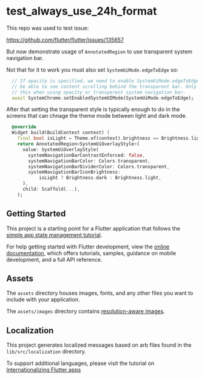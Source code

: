 # test_always_use_24h_format

This repo was used to test issue: 

https://github.com/flutter/flutter/issues/135657

But now demonstrate usage of `AnnotatedRegion` to use transparent system navigation bar.

Not that for it to work you must also set `SystemUiMode.edgeToEdge` so:

```dart
  // If opacity is specified, we need to enable SystemUiMode.edgeToEdge to
  // be able to see content scrolling behind the transparent bar. Only do
  // this when using opacity or transparent system navigation bar.
  await SystemChrome.setEnabledSystemUIMode(SystemUiMode.edgeToEdge);

```

After that setting the transparent style is typically enough to do in the screens that can
chnage the theme mode between light and dark mode.

```dart
  @override
  Widget build(BuildContext context) {
    final bool isLight = Theme.of(context).brightness == Brightness.light;
    return AnnotatedRegion<SystemUiOverlayStyle>(
      value: SystemUiOverlayStyle(
        systemNavigationBarContrastEnforced: false,
        systemNavigationBarColor: Colors.transparent,
        systemNavigationBarDividerColor: Colors.transparent,
        systemNavigationBarIconBrightness:
            isLight ? Brightness.dark : Brightness.light,
      ),
      child: Scaffold(...),
    );
```


## Getting Started

This project is a starting point for a Flutter application that follows the
[simple app state management
tutorial](https://flutter.dev/docs/development/data-and-backend/state-mgmt/simple).

For help getting started with Flutter development, view the
[online documentation](https://flutter.dev/docs), which offers tutorials,
samples, guidance on mobile development, and a full API reference.

## Assets

The `assets` directory houses images, fonts, and any other files you want to
include with your application.

The `assets/images` directory contains [resolution-aware
images](https://flutter.dev/docs/development/ui/assets-and-images#resolution-aware).

## Localization

This project generates localized messages based on arb files found in
the `lib/src/localization` directory.

To support additional languages, please visit the tutorial on
[Internationalizing Flutter
apps](https://flutter.dev/docs/development/accessibility-and-localization/internationalization)
